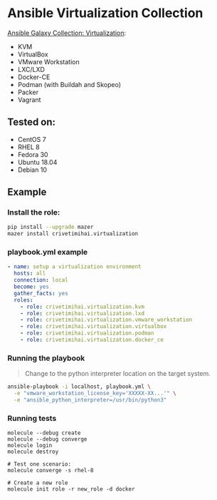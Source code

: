 Ansible Virtualization Collection
=================================

[Ansible Galaxy Collection: Virtualization](https://galaxy.ansible.com/crivetimihai/Virtualization):

- KVM
- VirtualBox
- VMware Workstation
- LXC/LXD
- Docker-CE
- Podman (with Buildah and Skopeo)
- Packer
- Vagrant

Tested on:
----------

- CentOS 7
- RHEL 8
- Fedora 30
- Ubuntu 18.04
- Debian 10

Example
-------

### Install the role:

```bash
pip install --upgrade mazer
mazer install crivetimihai.virtualization
```


### playbook.yml example

```yaml
- name: setup a virtualization environment
  hosts: all
  connection: local
  become: yes
  gather_facts: yes
  roles:
    - role: crivetimihai.virtualization.kvm
    - role: crivetimihai.virtualization.lxd
    - role: crivetimihai.virtualization.vmware_workstation
    - role: crivetimihai.virtualization.virtualbox
    - role: crivetimihai.virtualization.podman
    - role: crivetimihai.virtualization.docker_ce
```

### Running the playbook

> Change to the python interpreter location on the target system.


```bash
ansible-playbook -i localhost, playbook.yml \
  -e "vmware_workstation_license_key='XXXXX-XX...'" \
  -e "ansible_python_interpreter=/usr/bin/python3"
```

### Running tests

```
molecule --debug create
molecule --debug converge
molecule login
molecule destroy

# Test one scenario:
molecule converge -s rhel-8

# Create a new role
molecule init role -r new_role -d docker
```
